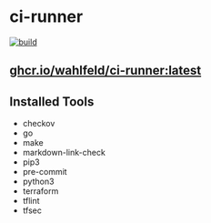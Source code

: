 # ci-runner

[![build](https://github.com/wahlfeld/ci-runner/actions/workflows/build.yml/badge.svg)](https://github.com/wahlfeld/ci-runner/actions/workflows/build.yml)

## [ghcr.io/wahlfeld/ci-runner:latest](https://ghcr.io/wahlfeld/ci-runner)

## Installed Tools

- checkov
- go
- make
- markdown-link-check
- pip3
- pre-commit
- python3
- terraform
- tflint
- tfsec
